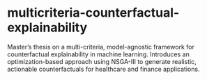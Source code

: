 # multicriteria-counterfactual-explainability
Master’s thesis on a multi-criteria, model-agnostic framework for counterfactual explainability in machine learning. Introduces an optimization-based approach using NSGA-III to generate realistic, actionable counterfactuals for healthcare and finance applications.
